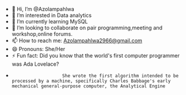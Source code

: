 - 👋 Hi, I’m @Azolampahlwa
- 👀 I’m interested in Data analytics
- 🌱 I’m currently learning MySQL
- 💞️ I’m looking to collaborate on pair programming,meeting and workshop,online forums.
- 📫 How to reach me: Azolampahlwa2966@gmail.com
- 😄 Pronouns: She/Her
- ⚡ Fun fact: Did you know that the world's first computer programmer was Ada Lovelace?
-                        She wrote the first algorithm intended to be processed by a machine, specifically Charles Babbage's early mechanical general-purpose computer, the Analytical Engine

<!---
Azolampahlwa/Azolampahlwa is a ✨ special ✨ repository because its `README.md` (this file) appears on your GitHub profile.
You can click the Preview link to take a look at your changes.
--->
